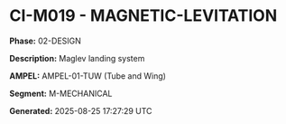 # CI-M019 - MAGNETIC-LEVITATION

**Phase:** 02-DESIGN

**Description:** Maglev landing system

**AMPEL:** AMPEL-01-TUW (Tube and Wing)

**Segment:** M-MECHANICAL

**Generated:** 2025-08-25 17:27:29 UTC
